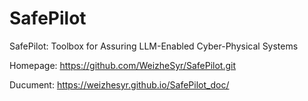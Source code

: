 # SafePilot
SafePilot: Toolbox for Assuring LLM-Enabled Cyber-Physical Systems

Homepage: https://github.com/WeizheSyr/SafePilot.git

Ducument: https://weizhesyr.github.io/SafePilot_doc/
